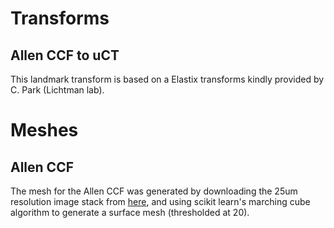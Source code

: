 # Transforms

## Allen CCF to uCT
This landmark transform is based on a Elastix transforms kindly provided by C. Park (Lichtman lab).


# Meshes

## Allen CCF
The mesh for the Allen CCF was generated by downloading the
25um resolution image stack from [here](https://download.alleninstitute.org/informatics-archive/current-release/mouse_ccf/average_template/),
and using scikit learn's marching cube algorithm to generate
a surface mesh (thresholded at 20).